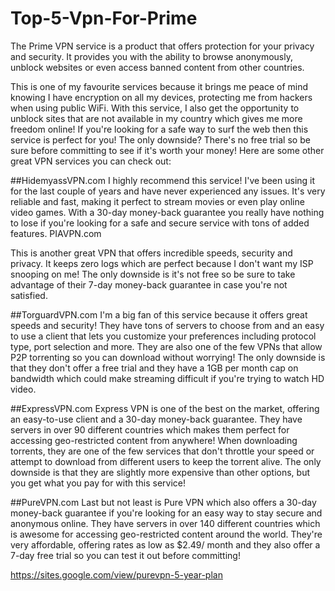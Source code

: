 # Top-5-Vpn-For-Prime
The Prime VPN service is a product that offers protection for your privacy and security.  It provides you with the ability to browse anonymously, unblock websites or even access banned content from other countries. 

This is one of my favourite services because it brings me peace of mind knowing I have encryption on all my devices, protecting me from hackers when using public WiFi. With this service, I also get the opportunity to unblock sites that are not available in my country which gives me more freedom online! If you're looking for a safe way to surf the web then this service is perfect for you! The only downside? There's no free trial so be sure before committing to see if it's worth your money!   Here are some other great VPN services you can check out:

##HidemyassVPN.com 
I highly recommend this service! I've been using it for the last couple of years and have never experienced any issues. It's very reliable and fast, making it perfect to stream movies or even play online video games. With a 30-day money-back guarantee you really have nothing to lose if you're looking for a safe and secure service with tons of added features. PIAVPN.com

This is another great VPN that offers incredible speeds, security and privacy. It keeps zero logs which are perfect because I don't want my ISP snooping on me! The only downside is it's not free so be sure to take advantage of their 7-day money-back guarantee in case you're not satisfied. 

##TorguardVPN.com
I'm a big fan of this service because it offers great speeds and security! They have tons of servers to choose from and an easy to use a client that lets you customize your preferences including protocol type, port selection and more. They are also one of the few VPNs that allow P2P torrenting so you can download without worrying! The only downside is that they don't offer a free trial and they have a 1GB per month cap on bandwidth which could make streaming difficult if you're trying to watch HD video. 

##ExpressVPN.com
Express VPN is one of the best on the market, offering an easy-to-use client and a 30-day money-back guarantee. They have servers in over 90 different countries which makes them perfect for accessing geo-restricted content from anywhere! When downloading torrents, they are one of the few services that don't throttle your speed or attempt to download from different users to keep the torrent alive. The only downside is that they are slightly more expensive than other options, but you get what you pay for with this service!

##PureVPN.com
Last but not least is Pure VPN which also offers a 30-day money-back guarantee if you're looking for an easy way to stay secure and anonymous online. They have servers in over 140 different countries which is awesome for accessing geo-restricted content around the world. They're very affordable, offering rates as low as $2.49/ month and they also offer a 7-day free trial so you can test it out before committing!

https://sites.google.com/view/purevpn-5-year-plan
